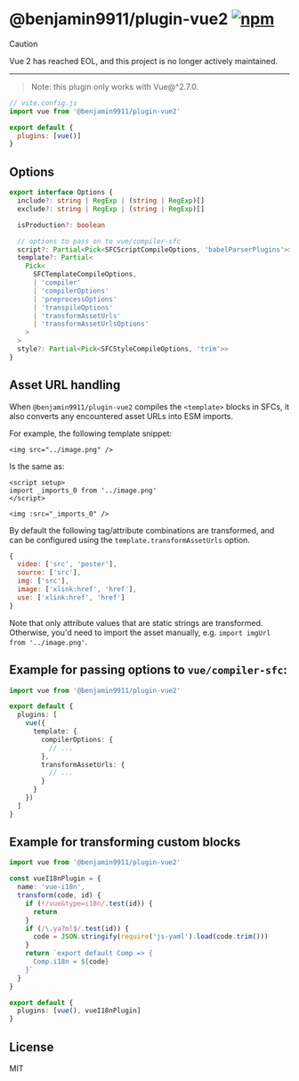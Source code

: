 # @benjamin9911/plugin-vue2 [![npm](https://img.shields.io/npm/v/@benjamin9911/plugin-vue2.svg)](https://npmjs.com/package/@benjamin9911/plugin-vue2)

> [!CAUTION]
> Vue 2 has reached EOL, and this project is no longer actively maintained.

---

> Note: this plugin only works with Vue@^2.7.0.

```js
// vite.config.js
import vue from '@benjamin9911/plugin-vue2'

export default {
  plugins: [vue()]
}
```

## Options

```ts
export interface Options {
  include?: string | RegExp | (string | RegExp)[]
  exclude?: string | RegExp | (string | RegExp)[]

  isProduction?: boolean

  // options to pass on to vue/compiler-sfc
  script?: Partial<Pick<SFCScriptCompileOptions, 'babelParserPlugins'>>
  template?: Partial<
    Pick<
      SFCTemplateCompileOptions,
      | 'compiler'
      | 'compilerOptions'
      | 'preprocessOptions'
      | 'transpileOptions'
      | 'transformAssetUrls'
      | 'transformAssetUrlsOptions'
    >
  >
  style?: Partial<Pick<SFCStyleCompileOptions, 'trim'>>
}
```

## Asset URL handling

When `@benjamin9911/plugin-vue2` compiles the `<template>` blocks in SFCs, it also converts any encountered asset URLs into ESM imports.

For example, the following template snippet:

```vue
<img src="../image.png" />
```

Is the same as:

```vue
<script setup>
import _imports_0 from '../image.png'
</script>
```

```vue
<img :src="_imports_0" />
```

By default the following tag/attribute combinations are transformed, and can be configured using the `template.transformAssetUrls` option.

```js
{
  video: ['src', 'poster'],
  source: ['src'],
  img: ['src'],
  image: ['xlink:href', 'href'],
  use: ['xlink:href', 'href']
}
```

Note that only attribute values that are static strings are transformed. Otherwise, you'd need to import the asset manually, e.g. `import imgUrl from '../image.png'`.

## Example for passing options to `vue/compiler-sfc`:

```ts
import vue from '@benjamin9911/plugin-vue2'

export default {
  plugins: [
    vue({
      template: {
        compilerOptions: {
          // ...
        },
        transformAssetUrls: {
          // ...
        }
      }
    })
  ]
}
```

## Example for transforming custom blocks

```ts
import vue from '@benjamin9911/plugin-vue2'

const vueI18nPlugin = {
  name: 'vue-i18n',
  transform(code, id) {
    if (!/vue&type=i18n/.test(id)) {
      return
    }
    if (/\.ya?ml$/.test(id)) {
      code = JSON.stringify(require('js-yaml').load(code.trim()))
    }
    return `export default Comp => {
      Comp.i18n = ${code}
    }`
  }
}

export default {
  plugins: [vue(), vueI18nPlugin]
}
```

## License

MIT
